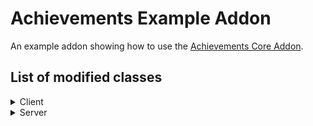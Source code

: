 # Achievements Example Addon
An example addon showing how to use the [Achievements Core Addon](https://github.com/BTW-Community/Achievements-Core-Addon).

## List of modified classes
<details>
  <summary>Client</summary>
  
  - Achievement
</details>

<details>
  <summary>Server</summary>
  
  - Achievement
</details>